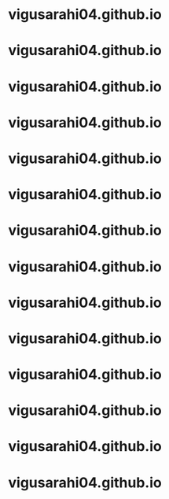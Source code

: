 # vigusarahi04.github.io
# vigusarahi04.github.io
# vigusarahi04.github.io
# vigusarahi04.github.io
# vigusarahi04.github.io
# vigusarahi04.github.io
# vigusarahi04.github.io
# vigusarahi04.github.io
# vigusarahi04.github.io
# vigusarahi04.github.io
# vigusarahi04.github.io
# vigusarahi04.github.io
# vigusarahi04.github.io
# vigusarahi04.github.io

